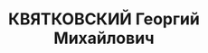 ---
title: КВЯТКОВСКИЙ Георгий Михайлович
description: '1899 р. народження, м. Київ, українець, із дворян, освічений. Проживав
  у м. Вознесенську. Червоноармієць.

  Заарештований 05.11.1937 р. Вироком Військової Колегії Верховного Суду СРСР від
  28.12.1937 р. засуджений до розстрілу з конфіскацією майна. Страчений 28.12.1937
  р. Місце поховання невідомо.

  Реабілітований у 1958 р. Місце поховання невідомо.'
---